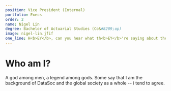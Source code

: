 ```yaml
---
position: Vice President (Internal)
portfolio: Execs
order: 2
name: Nigel Lin
degree: Bachelor of Actuarial Studies (Co&#8209;op)
image: nigel-lin.jfif
one_line: H<b>EY</b>, can you hear what th<b>EY</b>'re saying about the k<b>EY</b> to success??
---
```

                    
# Who am I?

A god among men, a legend among gods. Some say that I am the background of DataSoc and the global society as a whole -- i tend to agree.

